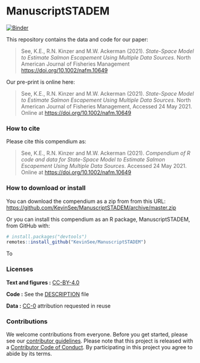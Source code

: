 
<!-- README.md is generated from README.Rmd. Please edit that file -->

# ManuscriptSTADEM

[![Binder](https://mybinder.org/badge_logo.svg)](https://mybinder.org/v2/gh/KevinSee/ManuscriptSTADEM/master?urlpath=rstudio)

This repository contains the data and code for our paper:

> See, K.E., R.N. Kinzer and M.W. Ackerman (2021). *State-Space Model to
> Estimate Salmon Escapement Using Multiple Data Sources*. North
> American Journal of Fisheries Management
> <https://doi.org/10.1002/nafm.10649>

Our pre-print is online here:

> See, K.E., R.N. Kinzer and M.W. Ackerman (2021). *State-Space Model to
> Estimate Salmon Escapement Using Multiple Data Sources*. North
> American Journal of Fisheries Management, Accessed 24 May 2021. Online
> at <https://doi.org/10.1002/nafm.10649>

### How to cite

Please cite this compendium as:

> See, K.E., R.N. Kinzer and M.W. Ackerman (2021). *Compendium of R code
> and data for State-Space Model to Estimate Salmon Escapement Using
> Multiple Data Sources*. Accessed 24 May 2021. Online at
> <https://doi.org/10.1002/nafm.10649>

### How to download or install

You can download the compendium as a zip from from this URL:
<https://github.com/KevinSee/ManuscriptSTADEM/archive/master.zip>

Or you can install this compendium as an R package, ManuscriptSTADEM,
from GitHub with:

``` r
# install.packages("devtools")
remotes::install_github("KevinSee/ManuscriptSTADEM")
```

To

### Licenses

**Text and figures :**
[CC-BY-4.0](http://creativecommons.org/licenses/by/4.0/)

**Code :** See the [DESCRIPTION](DESCRIPTION) file

**Data :** [CC-0](http://creativecommons.org/publicdomain/zero/1.0/)
attribution requested in reuse

### Contributions

We welcome contributions from everyone. Before you get started, please
see our [contributor guidelines](CONTRIBUTING.md). Please note that this
project is released with a [Contributor Code of Conduct](CONDUCT.md). By
participating in this project you agree to abide by its terms.
